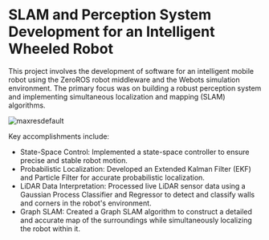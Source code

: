 # SLAM and Perception System Development for an Intelligent Wheeled Robot
This project involves the development of software for an intelligent mobile robot using the ZeroROS robot middleware and the Webots simulation environment. The primary focus was on building a robust perception system and implementing simultaneous localization and mapping (SLAM) algorithms.

![maxresdefault](https://github.com/user-attachments/assets/d639fc2d-f2f8-428a-b47d-c76bc0a8a63c)

Key accomplishments include:
- State-Space Control: Implemented a state-space controller to ensure precise and stable robot motion.
- Probabilistic Localization: Developed an Extended Kalman Filter (EKF) and Particle Filter for accurate probabilistic localization.
- LiDAR Data Interpretation: Processed live LiDAR sensor data using a Gaussian Process Classifier and Regressor to detect and classify walls and corners in the robot's environment.
- Graph SLAM: Created a Graph SLAM algorithm to construct a detailed and accurate map of the surroundings while simultaneously localizing the robot within it.

